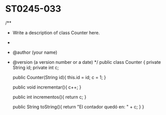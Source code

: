 # ST0245-033
/**
 * Write a description of class Counter here.
 * 
 * @author (your name) 
 * @version (a version number or a date)
 */
public class Counter
{
    private String id;
    private int c;
    
    public Counter(String id){
        this.id = id;
        c = 1;
    }
    
    public void incrementar(){
        c++;
    }
    
    public int incrementos(){
        return c;
    }
    
    public String toString(){
       return "El contador quedó en: " + c;
    }
}
